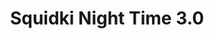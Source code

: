 ---
slug: squidki-night-time-30
title: Squidki Night Time 3.0
description: "Squidki Night Time 3.0 is an exciting online game. Play for free directly in your browser!"
icon: /images/new_mods/Sprunki Night Time 3.0.png
url: https://wowtbc.net/sprunkin/night-time3/index.html
previewImage: /images/new_mods/Sprunki Night Time 3.0.png
type: new mods

# SEO配置
seo:
  title: "Squidki Night Time 3.0 - Play Free Online Game | Fun Browser Games"
  description: "Squidki Night Time 3.0 - Play this fun online game for free in your browser. No download required!"
  ogImage: "/images/new_mods/Sprunki Night Time 3.0.png"
  keywords: "squidki-night-time-30, online game, browser game, free game, new mods game, play online"

videoUrls:
  - https://www.youtube.com/embed/example1
  - https://www.youtube.com/embed/example2

whyPlay:
  title: "Why Play Squidki Night Time 3.0?"
  items:
    - "Immersive Gameplay: Squidki Night Time 3.0 offers an engaging and immersive gaming experience that will keep you entertained for hours"
    - "Challenging Levels: Test your skills with increasingly difficult challenges and obstacles"
    - "Beautiful Graphics: Enjoy stunning visuals and smooth animations that bring the game world to life"
    - "Regular Updates: New content and features are added regularly to keep the game fresh and exciting"
    - "Free to Play: Experience all the fun without spending a penny"
    - "Community Features: Connect with other players, share strategies, and compete for high scores"
    - "Cross-Platform: Play on any device with a web browser, no downloads required"

features:
  title: "Key Features of Squidki Night Time 3.0"
  image: "/images/new_mods/Sprunki Night Time 3.0.png"
  items:
    - "Intuitive Controls: Easy to learn controls make Squidki Night Time 3.0 accessible for players of all skill levels"
    - "Multiple Game Modes: Enjoy various gameplay options that provide different challenges and experiences"
    - "Character Customization: Personalize your gaming experience with unique characters and items"
    - "Achievement System: Complete special tasks to earn rewards and recognition"
    - "Leaderboards: Compete with players worldwide and see who can achieve the highest scores"

characteristics:
  title: "Game Characteristics"
  image: "/images/new_mods/Sprunki Night Time 3.0.png"
  items:
    - "Genre: New mods game with elements of strategy and skill"
    - "Difficulty: Suitable for both casual gamers and those seeking a challenge"
    - "Play Time: Quick sessions or extended gameplay, depending on your preference"
    - "Art Style: Vibrant and engaging visuals that enhance the gaming experience"
    - "Sound Design: Immersive audio that complements the gameplay perfectly"

info: "Squidki Night Time 3.0 is an exciting online game that offers players a unique and engaging gaming experience. With its intuitive controls, stunning visuals, and challenging gameplay, Squidki Night Time 3.0 provides hours of entertainment for players of all ages and skill levels. Whether you're looking for a quick gaming session during a break or an extended play session, Squidki Night Time 3.0 delivers an immersive experience that will keep you coming back for more. The game features multiple levels of increasing difficulty, ensuring that players are constantly challenged as they progress. With regular updates adding new content and features, Squidki Night Time 3.0 remains fresh and exciting, providing endless entertainment options for its growing community of players."

howToPlayIntro: "Welcome to Squidki Night Time 3.0! This guide will walk you through the basics and help you master the game. Whether you're a beginner or looking to improve your skills, these tips and instructions will enhance your gaming experience."

howToPlaySteps:
  - title: "Getting Started"
    description: "Begin your Squidki Night Time 3.0 adventure by familiarizing yourself with the controls. Use your keyboard or mouse to navigate through the game interface. The tutorial will guide you through the basic mechanics and help you understand the objectives."
  - title: "Understanding the Objectives"
    description: "In Squidki Night Time 3.0, your main goal is to progress through levels by completing specific objectives. Each level presents unique challenges that require different strategies and approaches."
  - title: "Mastering the Controls"
    description: "Practice using the controls to improve your precision and reaction time. Squidki Night Time 3.0 requires quick reflexes and strategic thinking to overcome obstacles and defeat opponents."
  - title: "Utilizing Power-ups"
    description: "Collect power-ups throughout the game to enhance your abilities and overcome difficult challenges. Each power-up offers unique advantages that can be crucial for success."
  - title: "Developing Strategies"
    description: "As you progress in Squidki Night Time 3.0, develop effective strategies for different scenarios. Analyze patterns, anticipate challenges, and adapt your approach to maximize your performance."

faq:
  title: "Frequently Asked Questions about Squidki Night Time 3.0"
  items:
    - question: "Is Squidki Night Time 3.0 free to play?"
      answer: "Yes, Squidki Night Time 3.0 is completely free to play directly in your web browser. No downloads or purchases are required to enjoy the full game experience."
    - question: "Can I play Squidki Night Time 3.0 on mobile devices?"
      answer: "Yes, Squidki Night Time 3.0 is optimized for both desktop and mobile play. You can enjoy the game on any device with a web browser and internet connection."
    - question: "Are there any in-game purchases?"
      answer: "While Squidki Night Time 3.0 is free to play, there may be optional in-game purchases available for cosmetic items or additional features that don't affect core gameplay."
    - question: "How often is Squidki Night Time 3.0 updated?"
      answer: "The developers regularly update Squidki Night Time 3.0 with new content, features, and improvements based on player feedback and game performance."
    - question: "Can I play Squidki Night Time 3.0 offline?"
      answer: "Currently, Squidki Night Time 3.0 requires an internet connection to play as it's a browser-based online game."
    - question: "Is Squidki Night Time 3.0 suitable for children?"
      answer: "Yes, Squidki Night Time 3.0 is designed to be family-friendly and suitable for players of all ages."
    - question: "How do I report bugs or issues?"
      answer: "If you encounter any problems while playing Squidki Night Time 3.0, you can report them through the game's support page or contact the developers directly through their website."
    - question: "Still Have Questions?"
      answer: "If you have additional questions about Squidki Night Time 3.0 that aren't covered in this FAQ, please visit our support center or contact our customer service team for assistance."
---